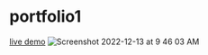 # portfolio1
[live demo](https://portfolio1.saviseui.repl.co/)
![Screenshot 2022-12-13 at 9 46 03 AM](https://user-images.githubusercontent.com/112298154/207225517-b2205909-9905-43c6-8d86-e0e238869803.png)
